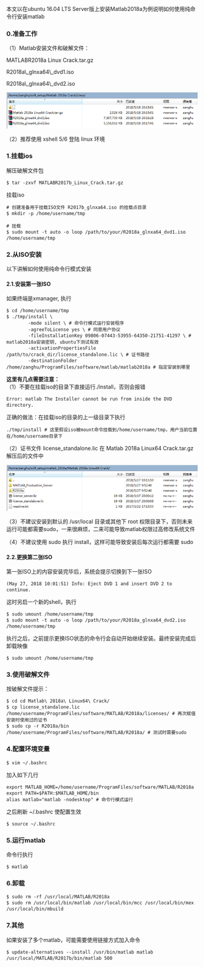 本文以在ubuntu 16.04 LTS Server版上安装Matlab2018a为例说明如何使用纯命令行安装matlab

### 0.准备工作

（1）Matlab安装文件和破解文件：

MATLABR2018a Linux Crack.tar.gz

R2018a\\_glnxa64\\_dvd1.iso

R2018a\\_glnxa64\\_dvd2.iso

![](/assets/linux_012_001.png)

（2）推荐使用 xshell 5/6 登陆 linux 环境

### 1.挂载ios

解压破解文件包

```shell
$ tar -zxvf MATLABR2017b_Linux_Crack.tar.gz
```

挂载iso

```shell
# 创建准备用于挂载ISO文件 R2017b_glnxa64.iso 的挂载点目录
$ mkdir -p /home/username/tmp

# 挂载
$ sudo mount -t auto -o loop /path/to/your/R2018a_glnxa64_dvd1.iso /home/username/tmp
```

### 2.从ISO安装

以下讲解如何使用纯命令行模式安装

#### 2.1.安装第一张ISO

如果终端是xmanager, 执行

```shell
$ cd /home/username/tmp
$ ./tmp/install \
        -mode silent \ # 命令行模式运行安装程序
        -agreeToLicense yes \ # 同意用户协议
        -fileInstallationKey 09806-07443-53955-64350-21751-41297 \ # matlab2018a安装密钥, ubuntu下测试有效
        -activationPropertiesFile /path/to/crack_dir/license_standalone.lic \ # 证书路径
        -destinationFolder /home/zanghu/ProgramFiles/software/matlab/matlab2018a # 指定安装到哪里
```

**这里有几点需要注意：**  
（1）不要在挂载iso的目录下直接运行./install，否则会报错

```shell
Error: matlab The Installer cannot be run from inside the DVD directory.
```

正确的做法：在挂载iso的目录的上一级目录下执行

```shell
./tmp/install # 这里假设iso被mount命令挂载到/home/username/tmp，用户当前位置在/home/username目录下
```

（2）证书文件 license\_standalone.lic 在 Matlab 2018a Linux64 Crack.tar.gz 解压后的文件中

![](/assets/linux_012_002.png)

（3）不建议安装到默认的 /usr/local 目录或其他下 root 权限目录下，否则未来运行可能都需要sudo，一来很麻烦，二来可能导致matlab权限过高修改系统文件

（4）不建议使用 sudo 执行 install，这样可能导致安装后每次运行都需要 sudo

#### 2.2.更换第二张ISO

第一张ISO上的内容安装完毕后，系统会提示切换到下一张ISO

```shell
(May 27, 2018 10:01:51) Info: Eject DVD 1 and insert DVD 2 to continue.
```

这时另启一个新的shell，执行

```shell
$ sudo umount /home/username/tmp
$ sudo mount -t auto -o loop /path/to/your/R2018a_glnxa64_dvd2.iso /home/username/tmp
```

执行之后，之前提示更换ISO状态的命令行会自动开始继续安装。最终安装完成后卸载映像

```shell
$ sudo umount /home/username/tmp
```

### 3.使用破解文件

按破解文件提示：

```shell
$ cd cd Matlab\ 2018a\ Linux64\ Crack/
$ cp license_standalone.lic /home/username/ProgramFiles/software/MATLAB/R2018a/licenses/ # 再次赋值安装时使用过的证书 
$ sudo cp -r R2018a/bin /home/username/ProgramFiles/software/MATLAB/R2018a/ # 测试时需要sudo
```

### 4.配置环境变量

```shell
$ vim ~/.bashrc
```

加入如下几行

```shell
export MATLAB_HOME=/home/username/ProgramFiles/software/MATLAB/R2018a
export PATH=$PATH:$MATLAB_HOME/bin
alias matlab="matlab -nodesktop" # 命令行模式运行
```

之后刷新 ~/.bashrc 使配置生效

```shell
$ source ~/.bashrc
```

### 5.运行matlab

命令行执行

```shell
$ matlab
```

### 6.卸载

```shell
$ sudo rm -rf /usr/local/MATLAB/R2018a
$ sudo rm /usr/local/bin/matlab /usr/local/bin/mcc /usr/local/bin/mex /usr/local/bin/mbuild
```

### 7.其他

如果安装了多个matlab，可能需要使用链接方式加入命令

```shell
$ update-alternatives --install /usr/bin/matlab matlab /usr/local/MATLAB/R2017b/bin/matlab 500
```




